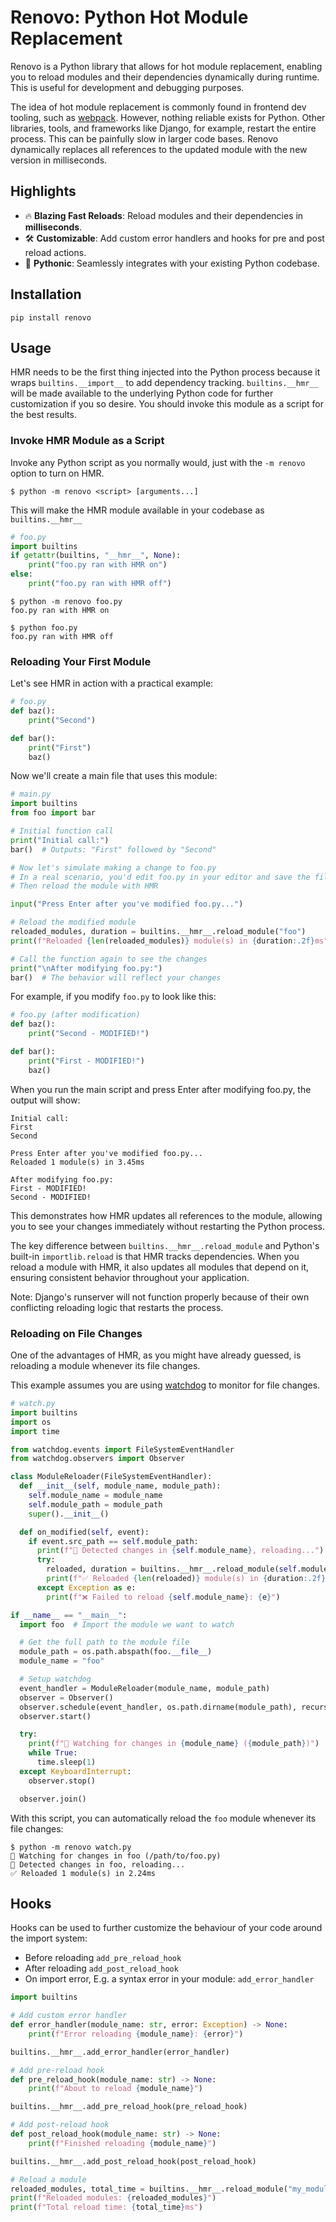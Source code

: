 # Renovo: Python Hot Module Replacement

Renovo is a Python library that allows for hot module replacement, enabling you to reload modules and their dependencies dynamically during runtime. This is useful for development and debugging purposes.

The idea of hot module replacement is commonly found in frontend dev tooling, such as [webpack](https://webpack.js.org/concepts/hot-module-replacement/).
However, nothing reliable exists for Python. Other libraries, tools, and frameworks like Django, for example, restart the entire process.
This can be painfully slow in larger code bases. Renovo dynamically replaces all references to the updated module with the new version in milliseconds.

## Highlights

- 🔥 **Blazing Fast Reloads**: Reload modules and their dependencies in **milliseconds**.
- 🛠️ **Customizable**: Add custom error handlers and hooks for pre and post reload actions.
- 🐍 **Pythonic**: Seamlessly integrates with your existing Python codebase.

## Installation

`pip install renovo`

## Usage

HMR needs to be the first thing injected into the Python process because it wraps `builtins.__import__` to add dependency tracking.
`builtins.__hmr__` will be made available to the underlying Python code for further customization if you so desire.
You should invoke this module as a script for the best results.

### Invoke HMR Module as a Script

Invoke any Python script as you normally would, just with the `-m renovo` option to turn on HMR.

```console
$ python -m renovo <script> [arguments...]
```

This will make the HMR module available in your codebase as `builtins.__hmr__`

```python
# foo.py
import builtins
if getattr(builtins, "__hmr__", None):
    print("foo.py ran with HMR on")
else:
    print("foo.py ran with HMR off")
```

```console
$ python -m renovo foo.py
foo.py ran with HMR on

$ python foo.py
foo.py ran with HMR off
```

### Reloading Your First Module

Let's see HMR in action with a practical example:

```python
# foo.py
def baz():
    print("Second")

def bar():
    print("First")
    baz()
```

Now we'll create a main file that uses this module:

```python
# main.py
import builtins
from foo import bar

# Initial function call
print("Initial call:")
bar()  # Outputs: "First" followed by "Second"

# Now let's simulate making a change to foo.py
# In a real scenario, you'd edit foo.py in your editor and save the file
# Then reload the module with HMR

input("Press Enter after you've modified foo.py...")

# Reload the modified module
reloaded_modules, duration = builtins.__hmr__.reload_module("foo")
print(f"Reloaded {len(reloaded_modules)} module(s) in {duration:.2f}ms")

# Call the function again to see the changes
print("\nAfter modifying foo.py:")
bar()  # The behavior will reflect your changes
```

For example, if you modify `foo.py` to look like this:

```python
# foo.py (after modification)
def baz():
    print("Second - MODIFIED!")

def bar():
    print("First - MODIFIED!")
    baz()
```

When you run the main script and press Enter after modifying foo.py, the output will show:

```
Initial call:
First
Second

Press Enter after you've modified foo.py...
Reloaded 1 module(s) in 3.45ms

After modifying foo.py:
First - MODIFIED!
Second - MODIFIED!
```

This demonstrates how HMR updates all references to the module, allowing you to see your changes immediately without restarting the Python process.

The key difference between `builtins.__hmr__.reload_module` and Python's built-in `importlib.reload` is that HMR tracks dependencies. When you reload a module with HMR, it also updates all modules that depend on it, ensuring consistent behavior throughout your application.

Note: Django's runserver will not function properly because of their own conflicting reloading logic that restarts the process.

### Reloading on File Changes

One of the advantages of HMR, as you might have already guessed, is reloading a module whenever its file changes.

This example assumes you are using [watchdog](https://pypi.org/project/watchdog/) to monitor for file changes.

```python
# watch.py
import builtins
import os
import time

from watchdog.events import FileSystemEventHandler
from watchdog.observers import Observer

class ModuleReloader(FileSystemEventHandler):
  def __init__(self, module_name, module_path):
    self.module_name = module_name
    self.module_path = module_path
    super().__init__()

  def on_modified(self, event):
    if event.src_path == self.module_path:
      print(f"🔄 Detected changes in {self.module_name}, reloading...")
      try:
        reloaded, duration = builtins.__hmr__.reload_module(self.module_name)
        print(f"✅ Reloaded {len(reloaded)} module(s) in {duration:.2f}ms")
      except Exception as e:
        print(f"❌ Failed to reload {self.module_name}: {e}")

if __name__ == "__main__":
  import foo  # Import the module we want to watch

  # Get the full path to the module file
  module_path = os.path.abspath(foo.__file__)
  module_name = "foo"

  # Setup watchdog
  event_handler = ModuleReloader(module_name, module_path)
  observer = Observer()
  observer.schedule(event_handler, os.path.dirname(module_path), recursive=False)
  observer.start()

  try:
    print(f"👀 Watching for changes in {module_name} ({module_path})")
    while True:
      time.sleep(1)
  except KeyboardInterrupt:
    observer.stop()

  observer.join()
```

With this script, you can automatically reload the `foo` module whenever its file changes:

```console
$ python -m renovo watch.py
👀 Watching for changes in foo (/path/to/foo.py)
🔄 Detected changes in foo, reloading...
✅ Reloaded 1 module(s) in 2.24ms
```

## Hooks

Hooks can be used to further customize the behaviour of your code around the import system:

- Before reloading `add_pre_reload_hook`
- After reloading `add_post_reload_hook`
- On import error, E.g. a syntax error in your module: `add_error_handler`

```python
import builtins

# Add custom error handler
def error_handler(module_name: str, error: Exception) -> None:
    print(f"Error reloading {module_name}: {error}")

builtins.__hmr__.add_error_handler(error_handler)

# Add pre-reload hook
def pre_reload_hook(module_name: str) -> None:
    print(f"About to reload {module_name}")

builtins.__hmr__.add_pre_reload_hook(pre_reload_hook)

# Add post-reload hook
def post_reload_hook(module_name: str) -> None:
    print(f"Finished reloading {module_name}")

builtins.__hmr__.add_post_reload_hook(post_reload_hook)

# Reload a module
reloaded_modules, total_time = builtins.__hmr__.reload_module("my_module")
print(f"Reloaded modules: {reloaded_modules}")
print(f"Total reload time: {total_time}ms")
```
